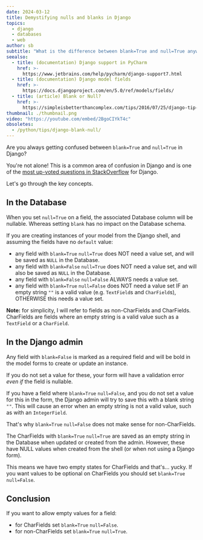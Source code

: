 ```yaml
---
date: 2024-03-12
title: Demystifying nulls and blanks in Django
topics:
  - django
  - databases
  - web
author: sb
subtitle: "What is the difference between blank=True and null=True anyway?"
seealso:
  - title: (documentation) Django support in PyCharm
    href: >-
      https://www.jetbrains.com/help/pycharm/django-support7.html
  - title: (documentation) Django model fields
    href: >-
      https://docs.djangoproject.com/en/5.0/ref/models/fields/
  - title: (article) Blank or Null?
    href: >-
      https://simpleisbetterthancomplex.com/tips/2016/07/25/django-tip-8-blank-or-null.html
thumbnail: ./thumbnail.png
video: "https://youtube.com/embed/2BgoCIYkT4c"
obsoletes:
  - /python/tips/django-blank-null/
---
```


Are you always getting confused between `blank=True` and `null=True` in Django?

You're not alone! This is a common area of confusion in Django and is one of the [most up-voted questions in StackOverflow](https://stackoverflow.com/questions/8609192/what-is-the-difference-between-null-true-and-blank-true-in-django) for Django.

Let's go through the key concepts.

## In the Database

When you set `null=True` on a field, the associated Database column will be nullable.
Whereas setting `blank` has no impact on the Database schema.

If you are creating instances of your model from the Django shell, and assuming the fields have no `default` value:

- any field with `blank=True` `null=True` does NOT need a value set, and will be saved as `NULL` in the Database.
- any field with `blank=False` `null=True` does NOT need a value set, and will also be saved as `NULL` in the Database.
- any field with `blank=False` `null=False` ALWAYS needs a value set.
- any field with `blank=True` `null=False` does NOT need a value set IF an empty string `""` is a valid value (e.g. `TextField`s and `CharField`s), OTHERWISE this needs a value set.

**Note:** for simplicity, I will refer to fields as non-CharFields and CharFields. CharFields are fields where an empty string is a valid value such as a `TextField` or a `CharField`.

## In the Django admin

Any field with `blank=False` is marked as a required field and will be bold in the model forms to create or update an instance.

If you do not set a value for these, your form will have a validation error _even if_ the field is nullable.

If you have a field where `blank=True` `null=False`, and you do not set a value for this in the form, the Django admin will try to save this with a blank string `""`.
This will cause an error when an empty string is not a valid value, such as with an `IntegerField`.

That's why `blank=True` `null=False` does not make sense for non-CharFields.

The CharFields with `blank=True` `null=True` are saved as an empty string in the Database when updated or created from the admin. However, these have NULL values when created from the shell (or when not using a Django form).

This means we have two empty states for CharFields and that's... yucky. If you want values to be optional on CharFields you should set `blank=True` `null=False`.

## Conclusion

If you want to allow empty values for a field:

- for CharFields set `blank=True` `null=False`.
- for non-CharFields set `blank=True` `null=True`.
